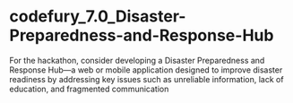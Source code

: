 # codefury_7.0_Disaster-Preparedness-and-Response-Hub
For the hackathon, consider developing a Disaster Preparedness and Response Hub—a web or mobile application designed to improve disaster readiness by addressing key issues such as unreliable information, lack of education, and fragmented communication

